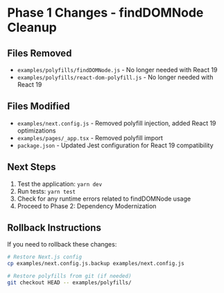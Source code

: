 # Phase 1 Changes - findDOMNode Cleanup

## Files Removed

- `examples/polyfills/findDOMNode.js` - No longer needed with React 19
- `examples/polyfills/react-dom-polyfill.js` - No longer needed with React 19

## Files Modified

- `examples/next.config.js` - Removed polyfill injection, added React 19 optimizations
- `examples/pages/_app.tsx` - Removed polyfill import
- `package.json` - Updated Jest configuration for React 19 compatibility

## Next Steps

1. Test the application: `yarn dev`
2. Run tests: `yarn test`
3. Check for any runtime errors related to findDOMNode usage
4. Proceed to Phase 2: Dependency Modernization

## Rollback Instructions

If you need to rollback these changes:

```bash
# Restore Next.js config
cp examples/next.config.js.backup examples/next.config.js

# Restore polyfills from git (if needed)
git checkout HEAD -- examples/polyfills/
```
